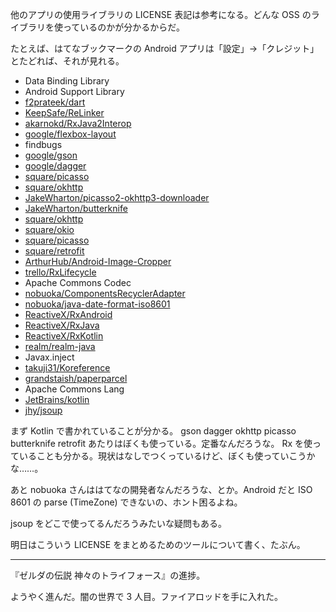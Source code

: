 他のアプリの使用ライブラリの LICENSE 表記は参考になる。どんな OSS のライブラリを使っているのかが分かるからだ。

たとえば、はてなブックマークの Android アプリは「設定」→「クレジット」とたどれば、それが見れる。

- Data Binding Library
- Android Support Library
- [f2prateek/dart][]
- [KeepSafe/ReLinker][]
- [akarnokd/RxJava2Interop][]
- [google/flexbox-layout][]
- findbugs
- [google/gson][]
- [google/dagger][]
- [square/picasso][]
- [square/okhttp][]
- [JakeWharton/picasso2-okhttp3-downloader][]
- [JakeWharton/butterknife][]
- [square/okhttp][]
- [square/okio][]
- [square/picasso][]
- [square/retrofit][]
- [ArthurHub/Android-Image-Cropper][]
- [trello/RxLifecycle][]
- Apache Commons Codec
- [nobuoka/ComponentsRecyclerAdapter][]
- [nobuoka/java-date-format-iso8601][]
- [ReactiveX/RxAndroid][]
- [ReactiveX/RxJava][]
- [ReactiveX/RxKotlin][]
- [realm/realm-java][]
- Javax.inject
- [takuji31/Koreference][]
- [grandstaish/paperparcel][]
- Apache Commons Lang
- [JetBrains/kotlin][]
- [jhy/jsoup][]

まず Kotlin で書かれていることが分かる。 gson dagger okhttp picasso butterknife retrofit あたりはぼくも使っている。定番なんだろうな。 Rx を使っていることも分かる。現状はなしでつくっているけど、ぼくも使っていこうかな……。

あと nobuoka さんははてなの開発者なんだろうな、とか。Android だと ISO 8601 の parse (TimeZone) できないの、ホント困るよね。

jsoup をどこで使ってるんだろうみたいな疑問もある。

明日はこういう LICENSE をまとめるためのツールについて書く、たぶん。

-----

『ゼルダの伝説 神々のトライフォース』の進捗。

ようやく進んだ。闇の世界で 3 人目。ファイアロッドを手に入れた。

[ArthurHub/Android-Image-Cropper]: https://github.com/ArthurHub/Android-Image-Cropper
[JakeWharton/butterknife]: https://github.com/JakeWharton/butterknife
[JakeWharton/picasso2-okhttp3-downloader]: https://github.com/JakeWharton/picasso2-okhttp3-downloader
[JetBrains/kotlin]: https://github.com/JetBrains/kotlin
[KeepSafe/ReLinker]: https://github.com/KeepSafe/ReLinker
[ReactiveX/RxAndroid]: https://github.com/ReactiveX/RxAndroid
[ReactiveX/RxJava]: https://github.com/ReactiveX/RxJava
[ReactiveX/RxKotlin]: https://github.com/ReactiveX/RxKotlin
[akarnokd/RxJava2Interop]: https://github.com/akarnokd/RxJava2Interop
[f2prateek/dart]: https://github.com/f2prateek/dart
[google/dagger]: https://github.com/google/dagger
[google/flexbox-layout]: https://github.com/google/flexbox-layout
[google/gson]: https://github.com/google/gson
[grandstaish/paperparcel]: https://github.com/grandstaish/paperparcel
[jhy/jsoup]: https://github.com/jhy/jsoup
[nobuoka/ComponentsRecyclerAdapter]: https://github.com/nobuoka/ComponentsRecyclerAdapter
[nobuoka/java-date-format-iso8601]: https://github.com/nobuoka/java-date-format-iso8601
[realm/realm-java]: https://github.com/realm/realm-java
[square/okhttp]: https://github.com/square/okhttp
[square/okio]: https://github.com/square/okio
[square/picasso]: https://github.com/square/picasso
[square/retrofit]: https://github.com/square/retrofit
[takuji31/Koreference]: https://github.com/takuji31/Koreference
[trello/RxLifecycle]: https://github.com/trello/RxLifecycle
